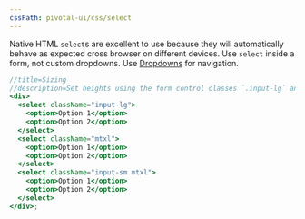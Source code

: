 ```yaml
---
cssPath: pivotal-ui/css/select
---
```


Native HTML `select`s are excellent to use because they will automatically behave as expected cross browser on different devices. Use `select` inside a form, not custom dropdowns. Use [Dropdowns](/components/dropdowns/usage) for navigation.

```jsx harmony
//title=Sizing
//description=Set heights using the form control classes `.input-lg` and `.input-sm`. Create larger or smaller form controls that match button sizes.
<div>
  <select className="input-lg">
    <option>Option 1</option>
    <option>Option 2</option>
  </select>
  <select className="mtxl">
    <option>Option 1</option>
    <option>Option 2</option>
  </select>
  <select className="input-sm mtxl">
    <option>Option 1</option>
    <option>Option 2</option>
  </select>
</div>;
```